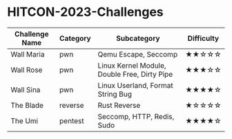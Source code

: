 # HITCON-2023-Challenges

| Challenge Name | Category | Subcategory | Difficulty |
| -------------- | -------- | ----------- | ---------- |
| Wall Maria | pwn | Qemu Escape, Seccomp | ★★☆☆☆ |
| Wall Rose | pwn | Linux Kernel Module, Double Free, Dirty Pipe | ★★★☆☆ |
| Wall Sina | pwn | Linux Userland, Format String Bug | ★★★★☆ |
| The Blade | reverse | Rust Reverse | ★☆☆☆☆ |
| The Umi | pentest | Seccomp, HTTP, Redis, Sudo | ★★★★☆ |
